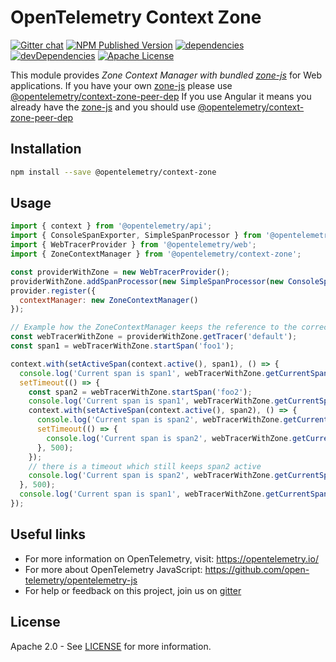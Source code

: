 # OpenTelemetry Context Zone

[![Gitter chat][gitter-image]][gitter-url]
[![NPM Published Version][npm-img]][npm-url]
[![dependencies][dependencies-image]][dependencies-url]
[![devDependencies][devDependencies-image]][devDependencies-url]
[![Apache License][license-image]][license-image]

This module provides *Zone Context Manager with bundled [zone-js]* for Web applications.
If you have your own [zone-js] please use [@opentelemetry/context-zone-peer-dep]
If you use Angular it means you already have the [zone-js] and you should use [@opentelemetry/context-zone-peer-dep]

## Installation

```bash
npm install --save @opentelemetry/context-zone
```

## Usage

```js
import { context } from '@opentelemetry/api';
import { ConsoleSpanExporter, SimpleSpanProcessor } from '@opentelemetry/tracing';
import { WebTracerProvider } from '@opentelemetry/web';
import { ZoneContextManager } from '@opentelemetry/context-zone';

const providerWithZone = new WebTracerProvider();
providerWithZone.addSpanProcessor(new SimpleSpanProcessor(new ConsoleSpanExporter()));
provider.register({
  contextManager: new ZoneContextManager()
});

// Example how the ZoneContextManager keeps the reference to the correct context during async operations
const webTracerWithZone = providerWithZone.getTracer('default');
const span1 = webTracerWithZone.startSpan('foo1');

context.with(setActiveSpan(context.active(), span1), () => {
  console.log('Current span is span1', webTracerWithZone.getCurrentSpan() === span1);
  setTimeout(() => {
    const span2 = webTracerWithZone.startSpan('foo2');
    console.log('Current span is span1', webTracerWithZone.getCurrentSpan() === span1);
    context.with(setActiveSpan(context.active(), span2), () => {
      console.log('Current span is span2', webTracerWithZone.getCurrentSpan() === span2);
      setTimeout(() => {
        console.log('Current span is span2', webTracerWithZone.getCurrentSpan() === span2);
      }, 500);
    });
    // there is a timeout which still keeps span2 active
    console.log('Current span is span2', webTracerWithZone.getCurrentSpan() === span2);
  }, 500);
  console.log('Current span is span1', webTracerWithZone.getCurrentSpan() === span1);
});

```

## Useful links

- For more information on OpenTelemetry, visit: <https://opentelemetry.io/>
- For more about OpenTelemetry JavaScript: <https://github.com/open-telemetry/opentelemetry-js>
- For help or feedback on this project, join us on [gitter][gitter-url]

## License

Apache 2.0 - See [LICENSE][license-url] for more information.

[gitter-image]: https://badges.gitter.im/open-telemetry/opentelemetry-js.svg
[gitter-url]: https://gitter.im/open-telemetry/opentelemetry-node?utm_source=badge&utm_medium=badge&utm_campaign=pr-badge&utm_content=badge
[license-url]: https://github.com/open-telemetry/opentelemetry-js/blob/master/LICENSE
[license-image]: https://img.shields.io/badge/license-Apache_2.0-green.svg?style=flat
[dependencies-image]: https://david-dm.org/open-telemetry/opentelemetry-js/status.svg?path=packages/opentelemetry-context-zone
[dependencies-url]: https://david-dm.org/open-telemetry/opentelemetry-js?path=packages%2Fopentelemetry-context-zone
[devDependencies-image]: https://david-dm.org/open-telemetry/opentelemetry-js/dev-status.svg?path=packages/opentelemetry-context-zone
[devDependencies-url]: https://david-dm.org/open-telemetry/opentelemetry-js?path=packages%2Fopentelemetry-web&type=dev
[npm-url]: https://www.npmjs.com/package/@opentelemetry/context-zone
[npm-img]: https://badge.fury.io/js/%40opentelemetry%2Fcontext-zone.svg
[zone-js]: https://www.npmjs.com/package/zone.js
[@opentelemetry/context-zone-peer-dep]: https://www.npmjs.com/package/@opentelemetry/context-zone-peer-dep
